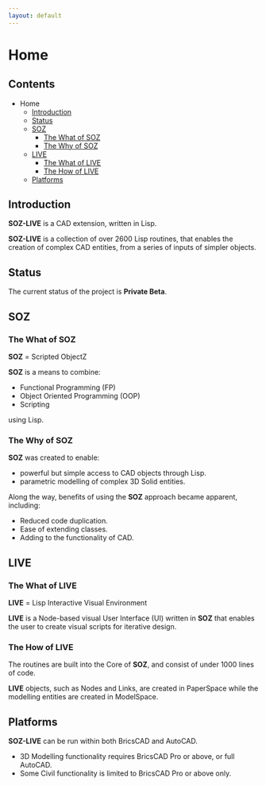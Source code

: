 ```yaml
---
layout: default
---
```


# Home

## Contents

- Home
  - [Introduction](#introduction)
  - [Status](#status)
  - [SOZ](#soz)
    - [The What of SOZ](#the-what-of-soz)  
    - [The Why of SOZ](#the-why-of-soz)  
  - [LIVE](#live)
    - [The What of LIVE](#the-what-of-live)  
    - [The How of LIVE](#the-how-of-live)
  - [Platforms](#platforms)


## Introduction

**SOZ-LIVE** is a CAD extension, written in Lisp.  

**SOZ-LIVE** is a collection of over 2600 Lisp routines, that enables the creation of complex CAD entities, from a series of inputs of simpler objects.

## Status

The current status of the project is **Private Beta**.

## SOZ

### The What of SOZ

**SOZ** = Scripted ObjectZ  

**SOZ** is a means to combine:

- Functional Programming (FP)
- Object Oriented Programming (OOP) 
- Scripting

using Lisp.
 

### The Why of SOZ

**SOZ** was created to enable:

- powerful but simple access to CAD objects through Lisp.
- parametric modelling of complex 3D Solid entities.

Along the way, benefits of using the **SOZ** approach became apparent, including:

- Reduced code duplication.
- Ease of extending classes.
- Adding to the functionality of CAD.  

## LIVE 

### The What of LIVE

**LIVE** = Lisp Interactive Visual Environment

**LIVE** is a Node-based visual User Interface (UI) written in **SOZ** that enables the user to create visual scripts for iterative design.

### The How of LIVE

The routines are built into the Core of **SOZ**, and consist of under 1000 lines of code.

**LIVE** objects, such as Nodes and Links, are created in PaperSpace while the modelling entities are created in ModelSpace.


## Platforms

**SOZ-LIVE** can be run within both BricsCAD and AutoCAD.

- 3D Modelling functionality requires BricsCAD Pro or above, or full AutoCAD.<br>
- Some Civil functionality is limited to BricsCAD Pro or above only.
